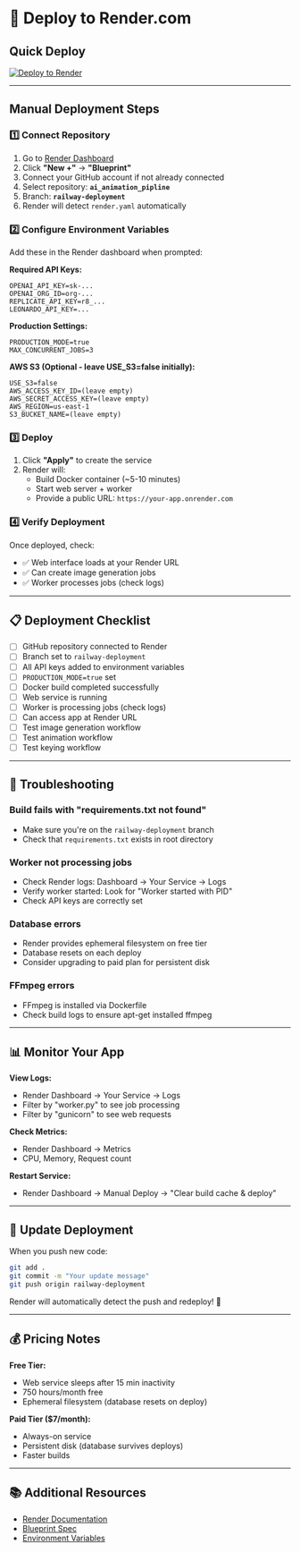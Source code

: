 # 🚀 Deploy to Render.com

## Quick Deploy

[![Deploy to Render](https://render.com/images/deploy-to-render-button.svg)](https://render.com/deploy?repo=https://github.com/AmnonK1-maker/ai_animation_pipline)

---

## Manual Deployment Steps

### 1️⃣ Connect Repository

1. Go to [Render Dashboard](https://dashboard.render.com)
2. Click **"New +"** → **"Blueprint"**
3. Connect your GitHub account if not already connected
4. Select repository: **`ai_animation_pipline`**
5. Branch: **`railway-deployment`**
6. Render will detect `render.yaml` automatically

### 2️⃣ Configure Environment Variables

Add these in the Render dashboard when prompted:

**Required API Keys:**
```
OPENAI_API_KEY=sk-...
OPENAI_ORG_ID=org-...
REPLICATE_API_KEY=r8_...
LEONARDO_API_KEY=...
```

**Production Settings:**
```
PRODUCTION_MODE=true
MAX_CONCURRENT_JOBS=3
```

**AWS S3 (Optional - leave USE_S3=false initially):**
```
USE_S3=false
AWS_ACCESS_KEY_ID=(leave empty)
AWS_SECRET_ACCESS_KEY=(leave empty)
AWS_REGION=us-east-1
S3_BUCKET_NAME=(leave empty)
```

### 3️⃣ Deploy

1. Click **"Apply"** to create the service
2. Render will:
   - Build Docker container (~5-10 minutes)
   - Start web server + worker
   - Provide a public URL: `https://your-app.onrender.com`

### 4️⃣ Verify Deployment

Once deployed, check:
- ✅ Web interface loads at your Render URL
- ✅ Can create image generation jobs
- ✅ Worker processes jobs (check logs)

---

## 📋 Deployment Checklist

- [ ] GitHub repository connected to Render
- [ ] Branch set to `railway-deployment`
- [ ] All API keys added to environment variables
- [ ] `PRODUCTION_MODE=true` set
- [ ] Docker build completed successfully
- [ ] Web service is running
- [ ] Worker is processing jobs (check logs)
- [ ] Can access app at Render URL
- [ ] Test image generation workflow
- [ ] Test animation workflow
- [ ] Test keying workflow

---

## 🔧 Troubleshooting

### Build fails with "requirements.txt not found"
- Make sure you're on the `railway-deployment` branch
- Check that `requirements.txt` exists in root directory

### Worker not processing jobs
- Check Render logs: Dashboard → Your Service → Logs
- Verify worker started: Look for "Worker started with PID"
- Check API keys are correctly set

### Database errors
- Render provides ephemeral filesystem on free tier
- Database resets on each deploy
- Consider upgrading to paid plan for persistent disk

### FFmpeg errors
- FFmpeg is installed via Dockerfile
- Check build logs to ensure apt-get installed ffmpeg

---

## 📊 Monitor Your App

**View Logs:**
- Render Dashboard → Your Service → Logs
- Filter by "worker.py" to see job processing
- Filter by "gunicorn" to see web requests

**Check Metrics:**
- Render Dashboard → Metrics
- CPU, Memory, Request count

**Restart Service:**
- Render Dashboard → Manual Deploy → "Clear build cache & deploy"

---

## 🔄 Update Deployment

When you push new code:

```bash
git add .
git commit -m "Your update message"
git push origin railway-deployment
```

Render will automatically detect the push and redeploy! 🎉

---

## 💰 Pricing Notes

**Free Tier:**
- Web service sleeps after 15 min inactivity
- 750 hours/month free
- Ephemeral filesystem (database resets on deploy)

**Paid Tier ($7/month):**
- Always-on service
- Persistent disk (database survives deploys)
- Faster builds

---

## 📚 Additional Resources

- [Render Documentation](https://render.com/docs)
- [Blueprint Spec](https://render.com/docs/blueprint-spec)
- [Environment Variables](https://render.com/docs/environment-variables)


